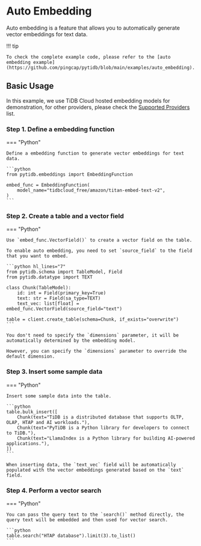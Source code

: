 # Auto Embedding

Auto embedding is a feature that allows you to automatically generate vector embeddings for text data.

!!! tip

    To check the complete example code, please refer to the [auto embedding example](https://github.com/pingcap/pytidb/blob/main/examples/auto_embedding).

## Basic Usage

In this example, we use TiDB Cloud hosted embedding models for demonstration, for other providers, please check the [Supported Providers](../integrations/embedding-overview.md#supported-providers) list.

### Step 1. Define a embedding function

=== "Python"

    Define a embedding function to generate vector embeddings for text data.

    ```python
    from pytidb.embeddings import EmbeddingFunction

    embed_func = EmbeddingFunction(
        model_name="tidbcloud_free/amazon/titan-embed-text-v2",
    )
    ```

### Step 2. Create a table and a vector field

=== "Python"

    Use `embed_func.VectorField()` to create a vector field on the table.

    To enable auto embedding, you need to set `source_field` to the field that you want to embed.

    ```python hl_lines="7"
    from pytidb.schema import TableModel, Field
    from pytidb.datatype import TEXT

    class Chunk(TableModel):
        id: int = Field(primary_key=True)
        text: str = Field(sa_type=TEXT)
        text_vec: list[float] = embed_func.VectorField(source_field="text")

    table = client.create_table(schema=Chunk, if_exists="overwrite")
    ```

    You don't need to specify the `dimensions` parameter, it will be automatically determined by the embedding model.
    
    However, you can specify the `dimensions` parameter to override the default dimension.

### Step 3. Insert some sample data

=== "Python"

    Insert some sample data into the table.

    ```python
    table.bulk_insert([
        Chunk(text="TiDB is a distributed database that supports OLTP, OLAP, HTAP and AI workloads."),
        Chunk(text="PyTiDB is a Python library for developers to connect to TiDB."),
        Chunk(text="LlamaIndex is a Python library for building AI-powered applications."),
    ])
    ```

    When inserting data, the `text_vec` field will be automatically populated with the vector embeddings generated based on the `text` field.

### Step 4. Perform a vector search

=== "Python"

    You can pass the query text to the `search()` method directly, the query text will be embedded and then used for vector search.

    ```python
    table.search("HTAP database").limit(3).to_list()
    ```
